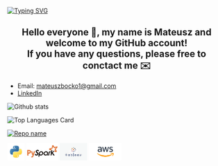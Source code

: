 [![Typing SVG](https://readme-typing-svg.herokuapp.com?multiline=true&width=500&lines=Data+engineer++++++++++)](https://git.io/typing-svg)

<h2 align="center">Hello everyone 👋, my name is Mateusz and welcome to my GitHub account! <br>If you have any questions, please free to conctact me ✉️</h2>

* Email: mateuszbocko1@gmail.com
* [LinkedIn](https://www.linkedin.com/in/mateusz-bo%C4%87ko-b48895182/)

![Github stats](https://github-readme-stats.vercel.app/api?username=MateuszBocko&theme=highcontrast&show_icons=true&count_private=true)

![Top Languages Card](https://github-readme-stats.vercel.app/api/top-langs/?username=MateuszBocko)

[![Repo name](https://github-readme-stats.vercel.app/api/pin/?username=MateuszBocko&repo=Private_projects)](https://github.com/MateuszBocko/Private_projects)

<code><img height="40" src="https://raw.githubusercontent.com/MateuszBocko/MateuszBocko/master/icons/python.png"></code>
<code><img height="40" src="https://raw.githubusercontent.com/MateuszBocko/MateuszBocko/master/icons/spark.png"></code>
<code><img height="40" src="https://raw.githubusercontent.com/MateuszBocko/MateuszBocko/master/icons/Tableau+Logo.png"></code>
<code><img height="40" src="https://raw.githubusercontent.com/MateuszBocko/MateuszBocko/master/icons/aws.png"></code>
